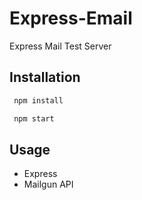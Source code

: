 # Express-Email

Express Mail Test Server

## Installation

```sh
 npm install

 npm start
```

## Usage

- Express
- Mailgun API
